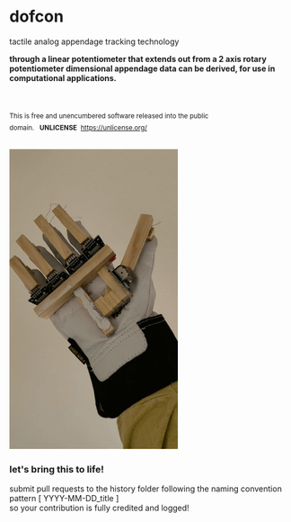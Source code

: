 # dofcon
tactile analog appendage tracking technology

<b>through a linear potentiometer that extends out from a 2 axis rotary potentiometer dimensional appendage data can be derived, for use in computational applications.</b>

<br>

<sub> This is free and unencumbered software released into the public domain.&nbsp;&nbsp;&nbsp;**UNLICENSE**&nbsp;&nbsp;<https://unlicense.org/></sub>

<br>

<img src="https://github.com/dofdev/dofcon/blob/main/history/2021-4-19_dofcon.gif" width="300px">

<br>

<h3>let's bring this to life!</h3>

submit pull requests to the history folder following the naming convention pattern [ YYYY-MM-DD_title ]
<br>so your contribution is fully credited and logged!
